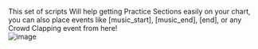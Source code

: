 This set of scripts Will help getting Practice Sections easily on your chart, you can also place events like [music_start], [music_end], [end], or any Crowd Clapping event from here!  
![image](https://github.com/user-attachments/assets/a01f16aa-ef6e-4961-b9cb-e6753f937982)
